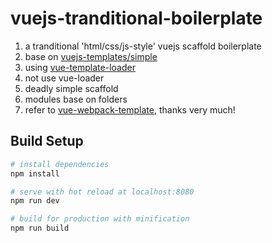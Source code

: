 # vuejs-tranditional-boilerplate

1. a tranditional 'html/css/js-style' vuejs scaffold boilerplate
2. base on [vuejs-templates/simple](https://github.com/vuejs-templates/simple)
2. using [vue-template-loader](https://github.com/ktsn/vue-template-loader)
3. not use vue-loader
4. deadly simple scaffold
5. modules base on folders
6. refer to [vue-webpack-template](https://github.com/Toilal/vue-webpack-template), thanks very much!

## Build Setup

``` bash
# install dependencies
npm install

# serve with hot reload at localhost:8080
npm run dev

# build for production with minification
npm run build
```

